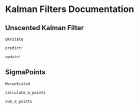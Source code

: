 # Kalman Filters Documentation

## Unscented Kalman Filter

```@docs
UKFState
```
```@docs
predict!
```
```@docs
update!
```

## SigmaPoints

```@docs
MerweScaled
```
```@docs
calculate_σ_points
```
```@docs
num_σ_points
```
